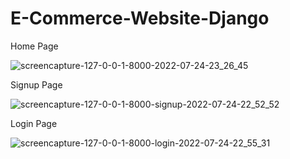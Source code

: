 # E-Commerce-Website-Django
Home Page

![screencapture-127-0-0-1-8000-2022-07-24-23_26_45](https://user-images.githubusercontent.com/98261745/180659937-280eb751-c45f-4944-8785-cbd46cf57832.png)

Signup Page

![screencapture-127-0-0-1-8000-signup-2022-07-24-22_52_52](https://user-images.githubusercontent.com/98261745/180660081-d77cb39c-8bad-449a-a531-50e99d4b3a31.png)

Login Page

![screencapture-127-0-0-1-8000-login-2022-07-24-22_55_31](https://user-images.githubusercontent.com/98261745/180660112-b7cef8b2-f233-4643-8a3c-b6b70248f6b0.png)
